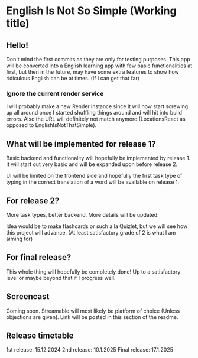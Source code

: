 # English Is Not So Simple (Working title)



## Hello!


Don't mind the first commits as they are only for testing purposes. This app will be converted into a
English learning app with few basic functionalities at first, but then in the future, may have some extra features
to show how ridiculous English can be at times. (If I can get that far)

### Ignore the current render service

I will probably make a new Render instance since it will now start screwing up all around once I started shuffling things
around and will hit into build errors. Also the URL will definitely not match anymore (LocationsReact as opposed to EnglishIsNotThatSimple).

## What will be implemented for release 1?
Basic backend and functionality will hopefully be implemented by release 1. It will start out very basic and will be expanded
upon before release 2.

UI will be limited on the frontend side and hopefully the first task type of typing in the correct translation of a word will
be available on release 1.

## For release 2?
More task types, better backend. More details will be updated.

Idea would be to make flashcards or such à la Quizlet, but we will see how this project will advance. (At least satisfactory grade of 2 is what
I am aiming for)

## For final release?
This whole thing will hopefully be completely done! Up to a satisfactory level or maybe beyond that if I progress well.

## Screencast
Coming soon. Streamable will most likely be platform of choice (Unless objections are given). Link will be posted in this section
of the readme.

## Release timetable

1st release: 15.12.2024
2nd release: 10.1.2025
Final release: 17.1.2025
